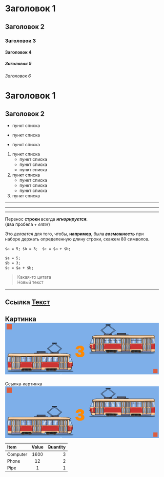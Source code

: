 # Заголовок 1
## Заголовок 2
### Заголовок 3
#### Заголовок 4
##### Заголовок 5
###### Заголовок 6 

Заголовок 1
= 

Заголовок 2 
-

* пункт списка 
- пункт списка 
+ пункт списка 

1. пункт списка
   * пункт списка 
   - пункт списка
   + пункт списка  
2. пункт списка
   * пункт списка 
   * пункт списка 
   * пункт списка 
3. пункт списка 

*** 
---
___

Перенос **строки** всегда ***игнорируется***.  
(два пробела + *enter*)  

Это _делается_ для того, чтобы, __например__, была ___возможность___ при наборе держать определенную длину строки, скажем 80 символов.

`
$a = 5;
$b = 3; 
$c = $a + $b; 
`

```
$a = 5;
$b = 3; 
$c = $a + $b; 
```
>Какая-то цитата  
Новый текст
---
Ссылка
[Текст](http://google.com) 
---
Картинка
![описание картинки](img/113.jpg)
---

Ссылка-картинка 
[![описание картинки](img/113.jpg)](http://google.com) 

Item     | Value  | Quantity
:--------|:------:|--------:
Computer |1600    |3
Phone    |12      |2
Pipe     |1       |1


